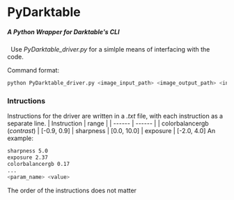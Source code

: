 # PyDarktable
##### _A Python Wrapper for Darktable's CLI_
&nbsp;
Use _PyDarktable_driver.py_ for a simlple means of interfacing with the code.

Command format:
```sh
python PyDarktable_driver.py <image_input_path> <image_output_path> <instructions_path>
```

### Intructions

Instructions for the driver are written in a _.txt_ file, with each instruction as a separate line.
| Instruction | range |
| ------ | ------ |
| colorbalancergb (_contrast_) | [-0.9, 0.9]
| sharpness | [0.0, 10.0] 
| exposure | [-2.0, 4.0]
An example:
```sh
sharpness 5.0
exposure 2.37
colorbalancergb 0.17
...
<param_name> <value>
```
The order of the instructions does not matter